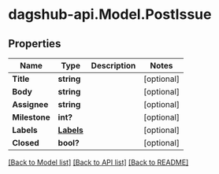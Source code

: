 # dagshub-api.Model.PostIssue
## Properties

Name | Type | Description | Notes
------------ | ------------- | ------------- | -------------
**Title** | **string** |  | [optional] 
**Body** | **string** |  | [optional] 
**Assignee** | **string** |  | [optional] 
**Milestone** | **int?** |  | [optional] 
**Labels** | [**Labels**](Labels.md) |  | [optional] 
**Closed** | **bool?** |  | [optional] 

[[Back to Model list]](../README.md#documentation-for-models) [[Back to API list]](../README.md#documentation-for-api-endpoints) [[Back to README]](../README.md)

